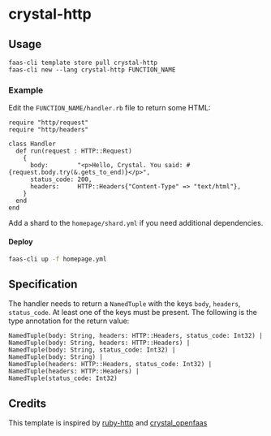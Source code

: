 # crystal-http

## Usage

```
faas-cli template store pull crystal-http
faas-cli new --lang crystal-http FUNCTION_NAME
```

### Example

Edit the `FUNCTION_NAME/handler.rb` file to return some HTML:

```crystal
require "http/request"
require "http/headers"

class Handler
  def run(request : HTTP::Request)
    {
      body:        "<p>Hello, Crystal. You said: #{request.body.try(&.gets_to_end)}</p>",
      status_code: 200,
      headers:     HTTP::Headers{"Content-Type" => "text/html"},
    }
  end
end
```

Add a shard to the `homepage/shard.yml` if you need additional dependencies.

#### Deploy

```sh
faas-cli up -f homepage.yml
```

## Specification

The handler needs to return a `NamedTuple` with the keys `body`, `headers`,
`status_code`. At least one of the keys must be present. The following is the
type annotation for the return value:

```crystal
NamedTuple(body: String, headers: HTTP::Headers, status_code: Int32) |
NamedTuple(body: String, headers: HTTP::Headers) |
NamedTuple(body: String, status_code: Int32) |
NamedTuple(body: String) |
NamedTuple(headers: HTTP::Headers, status_code: Int32) |
NamedTuple(headers: HTTP::Headers) |
NamedTuple(status_code: Int32)
```

## Credits

This template is inspired by
[ruby-http](https://github.com/openfaas-incubator/ruby-http) and
[crystal_openfaas](https://github.com/TPei/crystal_openfaas)
